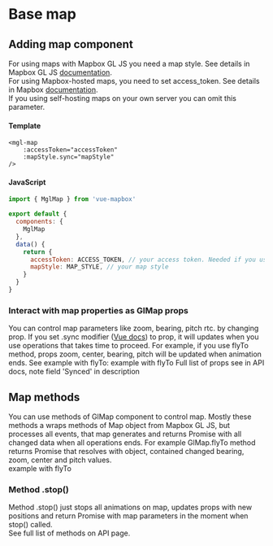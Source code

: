 # Base map
## Adding map component

For using maps with Mapbox GL JS you need a map style. See details in Mapbox GL JS [documentation](https://mapbox.com/mapbox-gl-js/style-spec).  
For using Mapbox-hosted maps, you need to set access_token. See details in Mapbox [documentation](https://mapbox.com/help/define-access-token/).  
If you using self-hosting maps on your own server you can omit this parameter.  

#### Template
```vue
<mgl-map
    :accessToken="accessToken"
    :mapStyle.sync="mapStyle"
/>
```

#### JavaScript
```javascript
import { MglMap } from 'vue-mapbox'

export default {
  components: {
    MglMap
  },
  data() {
    return {
      accessToken: ACCESS_TOKEN, // your access token. Needed if you using Mapbox maps
      mapStyle: MAP_STYLE, // your map style
    }
  }
}
```

### Interact with map properties as GlMap props
You can control map parameters like zoom, bearing, pitch rtc. by changing prop. 
If you set .sync modifier ([Vue docs](https://vuejs.org/v2/guide/components.html#sync-Modifier)) to prop, it will updates when you use operations that takes time to proceed. For example, if you use flyTo method, props zoom, center, bearing, pitch will be updated when animation ends.
See example with flyTo:
example with flyTo
Full list of props see in API docs, note field 'Synced' in description

## Map methods
You can use methods of GlMap component to control map.
Mostly these methods a wraps methods of Map object from Mapbox GL JS, but processes all events, that map generates and returns Promise with all changed data when all operations ends.
For example GlMap.flyTo method returns Promise that resolves with object, contained changed bearing, zoom, center and pitch values.  
example with flyTo
   
### Method .stop()
   
Method .stop() just stops all animations on map, updates props with new positions and return Promise with map parameters in the moment when stop() called.  
See full list of methods on API page.

